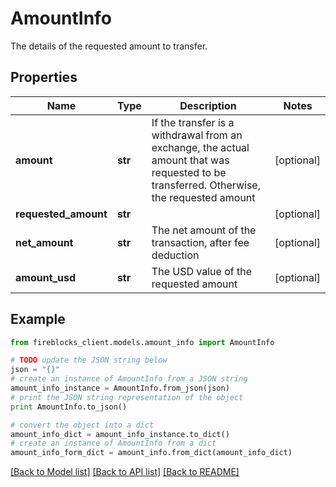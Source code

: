# AmountInfo

The details of the requested amount to transfer.

## Properties
Name | Type | Description | Notes
------------ | ------------- | ------------- | -------------
**amount** | **str** | If the transfer is a withdrawal from an exchange, the actual amount that was requested to be transferred. Otherwise, the requested amount | [optional] 
**requested_amount** | **str** |  | [optional] 
**net_amount** | **str** | The net amount of the transaction, after fee deduction | [optional] 
**amount_usd** | **str** | The USD value of the requested amount | [optional] 

## Example

```python
from fireblocks_client.models.amount_info import AmountInfo

# TODO update the JSON string below
json = "{}"
# create an instance of AmountInfo from a JSON string
amount_info_instance = AmountInfo.from_json(json)
# print the JSON string representation of the object
print AmountInfo.to_json()

# convert the object into a dict
amount_info_dict = amount_info_instance.to_dict()
# create an instance of AmountInfo from a dict
amount_info_form_dict = amount_info.from_dict(amount_info_dict)
```
[[Back to Model list]](../README.md#documentation-for-models) [[Back to API list]](../README.md#documentation-for-api-endpoints) [[Back to README]](../README.md)


